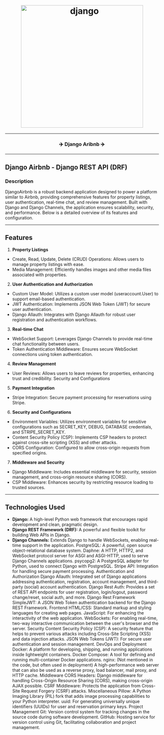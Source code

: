 <h1 align="center">
  <img
    width="400"
    alt="django"
    src="https://live.staticflickr.com/65535/53869010241_7f0b71e672_n.jpg">
</h1>

---

<h3 align="center">
  <strong>
 ✈️ Django Aribnb ✈️

  </strong>
</h3>

---

## Django Airbnb - Django REST API (DRF)
### Description

DjangoAirbnb is a robust backend application designed to power a platform similar to Airbnb, providing comprehensive features for property listings, user authentication, real-time chat, and review management. Built with Django and Django Channels, the application ensures scalability, security, and performance. Below is a detailed overview of its features and configuration.

---

## Features

1. **Property Listings**

- Create, Read, Update, Delete (CRUD) Operations: Allows users to manage property listings with ease.
- Media Management: Efficiently handles images and other media files associated with properties.

2. **User Authentication and Authorization**

- Custom User Model: Utilizes a custom user model (useraccount.User) to support email-based authentication.
- JWT Authentication: Implements JSON Web Token (JWT) for secure user authentication.
- Django Allauth: Integrates with Django Allauth for robust user registration and authentication workflows.

3. **Real-time Chat**

- WebSocket Support: Leverages Django Channels to provide real-time chat functionality between users.
- Token Authentication Middleware: Ensures secure WebSocket connections using token authentication.

4. **Review Management**

- User Reviews: Allows users to leave reviews for properties, enhancing trust and credibility.
Security and Configurations

5. **Payment Integration**

- Stripe Integration: Secure payment processing for reservations using Stripe.

6. **Security and Configurations**

- Environment Variables: Utilizes environment variables for sensitive configurations such as SECRET_KEY, DEBUG, DATABASE credentials, and STRIPE_SECRET_KEY.
- Content Security Policy (CSP): Implements CSP headers to protect against cross-site scripting (XSS) and other attacks.
- CORS Configuration: Configured to allow cross-origin requests from specified origins.

7.  **Middleware and Security**

- Django Middleware: Includes essential middleware for security, session management, and cross-origin resource sharing (CORS).
- CSP Middleware: Enhances security by restricting resource loading to trusted sources.

---

## Technologies Used

- **Django:** A high-level Python web framework that encourages rapid development and clean, pragmatic design.
- **Django REST Framework (DRF):** A powerful and flexible toolkit for building Web APIs in Django.
- **Django Channels:** Extends Django to handle WebSockets, enabling real-time support in the application.
PostgreSQL: A powerful, open source object-relational database system.
Daphne: A HTTP, HTTP2, and WebSocket protocol server for ASGI and ASGI-HTTP, used to serve Django Channels applications.
psycopg2: A PostgreSQL adapter for Python, used to connect Django with PostgreSQL.
Stripe API: Integration for handling secure payment processing.
Authentication and Authorization
Django Allauth: Integrated set of Django applications addressing authentication, registration, account management, and third-party (social) account authentication.
Django Rest Auth: Provides a set of REST API endpoints for user registration, login/logout, password change/reset, social auth, and more.
Django Rest Framework SimpleJWT: A JSON Web Token authentication backend for the Django REST Framework.
Frontend
HTML/CSS: Standard markup and styling languages for creating web pages.
JavaScript: For enhancing the interactivity of the web application.
WebSockets: For enabling real-time, two-way interactive communication between the user's browser and the server.
Security
Content Security Policy (CSP): A security feature that helps to prevent various attacks including Cross-Site Scripting (XSS) and data injection attacks.
JSON Web Tokens (JWT): For secure user authentication and session management.
DevOps and Deployment
Docker: A platform for developing, shipping, and running applications inside lightweight containers.
Docker Compose: A tool for defining and running multi-container Docker applications.
nginx: (Not mentioned in the code, but often used in deployment) A high-performance web server that can also be used as a reverse proxy, load balancer, mail proxy, and HTTP cache.
Middleware
CORS Headers: Django middleware for handling Cross-Origin Resource Sharing (CORS), making cross-origin AJAX possible.
CSRF Middleware: Protects the application from Cross-Site Request Forgery (CSRF) attacks.
Miscellaneous
Pillow: A Python Imaging Library (PIL) fork that adds image processing capabilities to your Python interpreter.
uuid: For generating universally unique identifiers (UUIDs) for user and reservation primary keys.
Project Management
Git: Version control system for tracking changes in the source code during software development.
GitHub: Hosting service for version control using Git, facilitating collaboration and project management.
